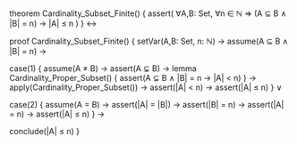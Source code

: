 theorem Cardinality_Subset_Finite() {
  assert(
    ∀A,B: Set, ∀n ∈ ℕ ⇒
    (A ⊆ B ∧ |B| = n) → |A| ≤ n
  )
} ↔

proof Cardinality_Subset_Finite() {
  setVar(A,B: Set, n: ℕ) →
  assume(A ⊆ B ∧ |B| = n) →
  
  case(1) {
    assume(A ≠ B) →
    assert(A ⊊ B) →
    lemma Cardinality_Proper_Subset() {
      assert(A ⊊ B ∧ |B| = n → |A| < n)
    } →
    apply(Cardinality_Proper_Subset()) →
    assert(|A| < n) →
    assert(|A| ≤ n)
  } ∨

  case(2) {
    assume(A = B) →
    assert(|A| = |B|) →
    assert(|B| = n) →
    assert(|A| = n) →
    assert(|A| ≤ n)
  } →

  conclude(|A| ≤ n)
}